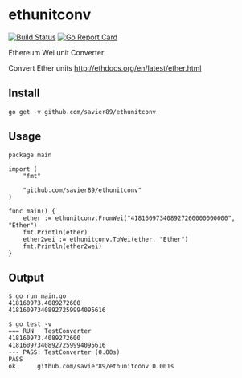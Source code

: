 # ethunitconv
[![Build Status](https://travis-ci.org/savier89/ethunitconv.svg?branch=master)](https://travis-ci.org/savier89/ethunitconv)
[![Go Report Card](https://goreportcard.com/badge/github.com/savier89/ethunitconv)](https://goreportcard.com/report/github.com/savier89/ethunitconv)

Ethereum Wei unit Converter

Convert Ether units http://ethdocs.org/en/latest/ether.html

## Install

    go get -v github.com/savier89/ethunitconv


## Usage

```
package main

import (
	"fmt"

	"github.com/savier89/ethunitconv"
)

func main() {
	ether := ethunitconv.FromWei("418160973408927260000000000", "Ether")
	fmt.Println(ether)
	ether2wei := ethunitconv.ToWei(ether, "Ether")
	fmt.Println(ether2wei)
}
```

## Output
```
$ go run main.go
418160973.4089272600
418160973408927259994095616

$ go test -v
=== RUN   TestConverter
418160973.4089272600
418160973408927259994095616
--- PASS: TestConverter (0.00s)
PASS
ok      github.com/savier89/ethunitconv	0.001s

```
